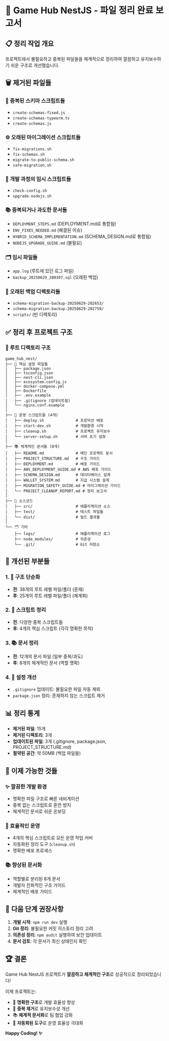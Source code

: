 # 🧹 Game Hub NestJS - 파일 정리 완료 보고서

## 📋 정리 작업 개요

프로젝트에서 불필요하고 중복된 파일들을 체계적으로 정리하여 깔끔하고 유지보수하기 쉬운 구조로 개선했습니다.

## 🗑️ 제거된 파일들

### 📜 중복된 스키마 스크립트들
- `create-schemas-fixed.js`
- `create-schemas-typeorm.ts`
- `create-schemas.js`

### ⚙️ 오래된 마이그레이션 스크립트들
- `fix-migrations.sh`
- `fix-schemas.sh`
- `migrate-to-public-schema.sh`
- `safe-migration.sh`

### 🔧 개발 과정의 임시 스크립트들
- `check-config.sh`
- `upgrade-nodejs.sh`

### 📚 중복되거나 과도한 문서들
- `DEPLOYMENT_STEPS.md` (DEPLOYMENT.md로 통합됨)
- `ENV_FIXES_NEEDED.md` (해결된 이슈)
- `HYBRID_SCHEMA_IMPLEMENTATION.md` (SCHEMA_DESIGN.md로 통합됨)
- `NODEJS_UPGRADE_GUIDE.md` (불필요)

### 🗂️ 임시 파일들
- `app.log` (루트에 있던 로그 파일)
- `backup_20250629_200307.sql` (오래된 백업)

### 📁 오래된 백업 디렉토리들
- `schema-migration-backup-20250629-202653/`
- `schema-migration-backup-20250629-202759/`
- `scripts/` (빈 디렉토리)

## ✅ 정리 후 프로젝트 구조

### 📁 루트 디렉토리 구조
```
game_hub_nest/
├── 📝 핵심 설정 파일들
│   ├── package.json
│   ├── tsconfig.json
│   ├── nest-cli.json
│   ├── ecosystem.config.js
│   ├── docker-compose.yml
│   ├── Dockerfile
│   ├── .env.example
│   ├── .gitignore (업데이트됨)
│   └── nginx.conf.example
│
├── 🚀 운영 스크립트들 (4개)
│   ├── deploy.sh              # 프로덕션 배포
│   ├── start-dev.sh           # 개발환경 시작
│   ├── cleanup.sh             # 프로젝트 유지보수
│   └── server-setup.sh        # 서버 초기 설정
│
├── 📚 체계적인 문서들 (8개)
│   ├── README.md              # 메인 프로젝트 문서
│   ├── PROJECT_STRUCTURE.md   # 구조 가이드
│   ├── DEPLOYMENT.md          # 배포 가이드
│   ├── AWS_DEPLOYMENT_GUIDE.md # AWS 배포 가이드
│   ├── SCHEMA_DESIGN.md       # 데이터베이스 설계
│   ├── WALLET_SYSTEM.md       # 지갑 시스템 설계
│   ├── MIGRATION_SAFETY_GUIDE.md # 마이그레이션 가이드
│   └── PROJECT_CLEANUP_REPORT.md # 정리 보고서
│
├── 🎯 소스코드
│   ├── src/                   # 애플리케이션 소스
│   ├── test/                  # 테스트 파일들
│   └── dist/                  # 빌드 결과물
│
└── 🗂️ 기타
    ├── logs/                  # 애플리케이션 로그
    ├── node_modules/          # 의존성
    └── .git/                  # Git 저장소
```

## 🎯 개선된 부분들

### 1. 📁 구조 단순화
- **전**: 38개의 루트 레벨 파일/폴더 (혼재)
- **후**: 25개의 루트 레벨 파일/폴더 (체계화)

### 2. 📜 스크립트 정리
- **전**: 다양한 중복 스크립트들
- **후**: 4개의 핵심 스크립트 (각각 명확한 목적)

### 3. 📚 문서 정리
- **전**: 12개의 문서 파일 (일부 중복/과도)
- **후**: 8개의 체계적인 문서 (역할 명확)

### 4. 🔧 설정 개선
- `.gitignore` 업데이트: 불필요한 파일 자동 제외
- `package.json` 정리: 존재하지 않는 스크립트 제거

## 📊 정리 통계

- **제거된 파일**: 15개
- **제거된 디렉토리**: 3개
- **업데이트된 파일**: 3개 (.gitignore, package.json, PROJECT_STRUCTURE.md)
- **절약된 공간**: 약 50MB (백업 파일들)

## 🎉 이제 가능한 것들

### ✨ 깔끔한 개발 환경
- 명확한 파일 구조로 빠른 네비게이션
- 중복 없는 스크립트로 혼란 방지
- 체계적인 문서로 쉬운 온보딩

### 🚀 효율적인 운영
- 4개의 핵심 스크립트로 모든 운영 작업 커버
- 자동화된 정리 도구 (`cleanup.sh`)
- 명확한 배포 프로세스

### 📚 향상된 문서화
- 역할별로 분리된 8개 문서
- 개발자 친화적인 구조 가이드
- 체계적인 배포 가이드

## 🎯 다음 단계 권장사항

1. **개발 시작**: `npm run dev` 실행
2. **Git 정리**: 불필요한 커밋 히스토리 정리 고려
3. **의존성 정리**: `npm audit` 실행하여 보안 업데이트
4. **문서 검토**: 각 문서가 최신 상태인지 확인

## 🏆 결론

Game Hub NestJS 프로젝트가 **깔끔하고 체계적인 구조**로 성공적으로 정리되었습니다!

이제 프로젝트는:
- 🎯 **명확한 구조**로 개발 효율성 향상
- 🧹 **중복 제거**로 유지보수성 개선
- 📚 **체계적 문서화**로 팀 협업 강화
- 🚀 **자동화된 도구**로 운영 효율성 극대화

**Happy Coding! ✨**
